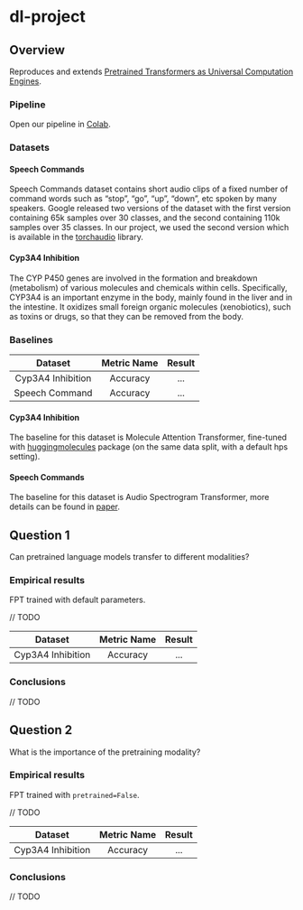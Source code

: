 # dl-project

## Overview

Reproduces and extends [Pretrained Transformers as Universal Computation Engines](https://arxiv.org/abs/2103.05247).

### Pipeline

Open our pipeline in [Colab](https://colab.research.google.com/github/panpiort8/dl-project/blob/master/pipeline.ipynb).

### Datasets

#### Speech Commands

Speech Commands dataset contains short audio clips of a fixed number of command words such as “stop”,
“go”, “up”, “down”, etc spoken by many speakers. Google released two versions of the dataset with the first version 
containing 65k samples over 30 classes, and the second containing 110k samples over 35 classes. 
In our project, we used the second version which is available in the [torchaudio](https://pytorch.org/audio/stable/index.html) library.

#### Cyp3A4 Inhibition

The CYP P450 genes are involved in the formation and breakdown (metabolism) of various molecules and chemicals within
cells. Specifically, CYP3A4 is an important enzyme in the body, mainly found in the liver and in the intestine. It
oxidizes small foreign organic molecules (xenobiotics), such as toxins or drugs, so that they can be removed from the
body.

### Baselines

Dataset | Metric Name | Result
:---: | :---: | :---:
Cyp3A4 Inhibition | Accuracy | ...
Speech Command | Accuracy | ...

#### Cyp3A4 Inhibition

The baseline for this dataset is Molecule Attention Transformer, fine-tuned with [huggingmolecules](https://github.com/gmum/huggingmolecules) package (on the same data split, with a default hps setting).

#### Speech Commands

The baseline for this dataset is Audio Spectrogram Transformer, more details can be found in [paper](https://arxiv.org/abs/2104.01778).

## Question 1
Can pretrained language models transfer to different modalities?

### Empirical results
FPT trained with default parameters.

// TODO

Dataset | Metric Name | Result
:---: | :---: | :---:
Cyp3A4 Inhibition | Accuracy | ...

### Conclusions

// TODO

## Question 2
What is the importance of the pretraining modality?

### Empirical results
FPT trained with `pretrained=False`. 

// TODO

Dataset | Metric Name | Result
:---: | :---: | :---:
Cyp3A4 Inhibition | Accuracy | ...

### Conclusions

// TODO
